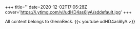 +++
title=''
date=2020-12-02T17:06:28Z
cover='https://i.ytimg.com/vi/udHD4as6IyA/sddefault.jpg'
+++

All content belongs to GlennBeck.
{{< youtube udHD4as6IyA >}}
